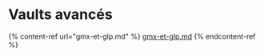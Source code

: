 # Vaults avancés

{% content-ref url="gmx-et-glp.md" %}
[gmx-et-glp.md](gmx-et-glp.md)
{% endcontent-ref %}
